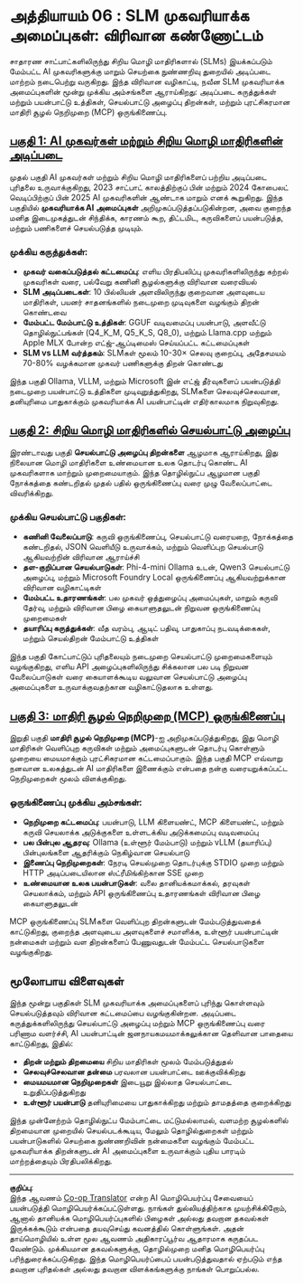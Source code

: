 <!--
CO_OP_TRANSLATOR_METADATA:
{
  "original_hash": "b17bf7f849519fac995c24ab9e2d0be8",
  "translation_date": "2025-10-11T11:27:14+00:00",
  "source_file": "Module06/README.md",
  "language_code": "ta"
}
-->
# அத்தியாயம் 06 : SLM முகவரியாக்க அமைப்புகள்: விரிவான கண்ணோட்டம்

சாதாரண சாட்பாட்களிலிருந்து சிறிய மொழி மாதிரிகளால் (SLMs) இயக்கப்படும் மேம்பட்ட AI முகவரிகளுக்கு மாறும் செயற்கை நுண்ணறிவு துறையில் அடிப்படை மாற்றம் நடைபெற்று வருகிறது. இந்த விரிவான வழிகாட்டி, நவீன SLM முகவரியாக்க அமைப்புகளின் மூன்று முக்கிய அம்சங்களை ஆராய்கிறது: அடிப்படை கருத்துக்கள் மற்றும் பயன்பாட்டு உத்திகள், செயல்பாட்டு அழைப்பு திறன்கள், மற்றும் புரட்சிகரமான மாதிரி சூழல் நெறிமுறை (MCP) ஒருங்கிணைப்பு.

## [பகுதி 1: AI முகவர்கள் மற்றும் சிறிய மொழி மாதிரிகளின் அடிப்படை](./01.IntroduceAgent.md)

முதல் பகுதி AI முகவர்கள் மற்றும் சிறிய மொழி மாதிரிகளைப் பற்றிய அடிப்படை புரிதலை உருவாக்குகிறது, 2023 சாட்பாட் காலத்திற்குப் பின் மற்றும் 2024 கோபைலட் வெடிப்பிற்குப் பின் 2025 AI முகவரிகளின் ஆண்டாக மாறும் எனக் கூறுகிறது. இந்த பகுதியில் **முகவரியாக்க AI அமைப்புகள்** அறிமுகப்படுத்தப்படுகின்றன, அவை குறைந்த மனித இடைமுகத்துடன் சிந்திக்க, காரணம் கூற, திட்டமிட, கருவிகளைப் பயன்படுத்த, மற்றும் பணிகளைச் செயல்படுத்த முடியும்.

### முக்கிய கருத்துக்கள்:
- **முகவர் வகைப்படுத்தல் கட்டமைப்பு**: எளிய பிரதிபலிப்பு முகவரிகளிலிருந்து கற்றல் முகவரிகள் வரை, பல்வேறு கணினி சூழல்களுக்கு விரிவான வரைவியல்
- **SLM அடிப்படைகள்**: 10 பில்லியன் அளவிலிருந்து குறைவான அளவுடைய மாதிரிகள், பயனர் சாதனங்களில் நடைமுறை முடிவுகளை வழங்கும் திறன் கொண்டவை
- **மேம்பட்ட மேம்பாட்டு உத்திகள்**: GGUF வடிவமைப்பு பயன்பாடு, அளவீட்டு தொழில்நுட்பங்கள் (Q4_K_M, Q5_K_S, Q8_0), மற்றும் Llama.cpp மற்றும் Apple MLX போன்ற எட்ஜ்-ஆப்டிமைஸ் செய்யப்பட்ட கட்டமைப்புகள்
- **SLM vs LLM வர்த்தகம்**: SLMகள் மூலம் 10-30× செலவு குறைப்பு, அதேசமயம் 70-80% வழக்கமான முகவர் பணிகளுக்கு திறன் கொண்டது

இந்த பகுதி Ollama, VLLM, மற்றும் Microsoft இன் எட்ஜ் தீர்வுகளைப் பயன்படுத்தி நடைமுறை பயன்பாட்டு உத்திகளை முடிவுறுத்துகிறது, SLMகளை செலவுச்செலவான, தனியுரிமை பாதுகாக்கும் முகவரியாக்க AI பயன்பாட்டின் எதிர்காலமாக நிறுவுகிறது.

## [பகுதி 2: சிறிய மொழி மாதிரிகளில் செயல்பாட்டு அழைப்பு](./02.FunctionCalling.md)

இரண்டாவது பகுதி **செயல்பாட்டு அழைப்பு திறன்களை** ஆழமாக ஆராய்கிறது, இது நிலையான மொழி மாதிரிகளை உண்மையான உலக தொடர்பு கொண்ட AI முகவரிகளாக மாற்றும் முறைமையாகும். இந்த தொழில்நுட்ப ஆழமான பகுதி நோக்கத்தை கண்டறிதல் முதல் பதில் ஒருங்கிணைப்பு வரை முழு வேலைப்பாட்டை விவரிக்கிறது.

### முக்கிய செயல்பாட்டு பகுதிகள்:
- **கணினி வேலைப்பாடு**: கருவி ஒருங்கிணைப்பு, செயல்பாட்டு வரையறை, நோக்கத்தை கண்டறிதல், JSON வெளியீடு உருவாக்கம், மற்றும் வெளிப்புற செயல்பாடு ஆகியவற்றின் விரிவான ஆராய்ச்சி
- **தள-குறிப்பான செயல்பாடுகள்**: Phi-4-mini Ollama உடன், Qwen3 செயல்பாட்டு அழைப்பு, மற்றும் Microsoft Foundry Local ஒருங்கிணைப்பு ஆகியவற்றுக்கான விரிவான வழிகாட்டிகள்
- **மேம்பட்ட உதாரணங்கள்**: பல முகவர் ஒத்துழைப்பு அமைப்புகள், மாறும் கருவி தேர்வு, மற்றும் விரிவான பிழை கையாளுதலுடன் நிறுவன ஒருங்கிணைப்பு முறைமைகள்
- **தயாரிப்பு கருத்துக்கள்**: வீத வரம்பு, ஆடிட் பதிவு, பாதுகாப்பு நடவடிக்கைகள், மற்றும் செயல்திறன் மேம்பாட்டு உத்திகள்

இந்த பகுதி கோட்பாட்டுப் புரிதலையும் நடைமுறை செயல்பாட்டு முறைமைகளையும் வழங்குகிறது, எளிய API அழைப்புகளிலிருந்து சிக்கலான பல படி நிறுவன வேலைப்பாடுகள் வரை கையாளக்கூடிய வலுவான செயல்பாட்டு அழைப்பு அமைப்புகளை உருவாக்குவதற்கான வழிகாட்டுதலாக உள்ளது.

## [பகுதி 3: மாதிரி சூழல் நெறிமுறை (MCP) ஒருங்கிணைப்பு](./03.IntroduceMCP.md)

இறுதி பகுதி **மாதிரி சூழல் நெறிமுறை (MCP)**-ஐ அறிமுகப்படுத்துகிறது, இது மொழி மாதிரிகள் வெளிப்புற கருவிகள் மற்றும் அமைப்புகளுடன் தொடர்பு கொள்ளும் முறையை மையமாக்கும் புரட்சிகரமான கட்டமைப்பாகும். இந்த பகுதி MCP எவ்வாறு நனவான உலகத்துடன் AI மாதிரிகளை இணைக்கும் என்பதை நன்கு வரையறுக்கப்பட்ட நெறிமுறைகள் மூலம் விளக்குகிறது.

### ஒருங்கிணைப்பு முக்கிய அம்சங்கள்:
- **நெறிமுறை கட்டமைப்பு**: பயன்பாடு, LLM கிளையண்ட், MCP கிளையண்ட், மற்றும் கருவி செயலாக்க அடுக்குகளை உள்ளடக்கிய அடுக்கமைப்பு வடிவமைப்பு
- **பல பின்புல ஆதரவு**: Ollama (உள்ளூர் மேம்பாடு) மற்றும் vLLM (தயாரிப்பு) பின்புலங்களை ஆதரிக்கும் நெகிழ்வான செயல்பாடு
- **இணைப்பு நெறிமுறைகள்**: நேரடி செயல்முறை தொடர்புக்கு STDIO முறை மற்றும் HTTP அடிப்படையிலான ஸ்ட்ரீமிங்கிற்கான SSE முறை
- **உண்மையான உலக பயன்பாடுகள்**: வலை தானியக்கமாக்கல், தரவுகள் செயலாக்கம், மற்றும் API ஒருங்கிணைப்பு உதாரணங்கள் விரிவான பிழை கையாளுதலுடன்

MCP ஒருங்கிணைப்பு SLMகளை வெளிப்புற திறன்களுடன் மேம்படுத்துவதைக் காட்டுகிறது, குறைந்த அளவுடைய அளவுகளைச் சமாளிக்க, உள்ளூர் பயன்பாட்டின் நன்மைகள் மற்றும் வள திறன்களைப் பேணுவதுடன் மேம்பட்ட செயல்பாடுகளை வழங்குகிறது.

## மூலோபாய விளைவுகள்

இந்த மூன்று பகுதிகள் SLM முகவரியாக்க அமைப்புகளைப் புரிந்து கொள்ளவும் செயல்படுத்தவும் விரிவான கட்டமைப்பை வழங்குகின்றன. அடிப்படை கருத்துக்களிலிருந்து செயல்பாட்டு அழைப்பு மற்றும் MCP ஒருங்கிணைப்பு வரை பரிணாம வளர்ச்சி, AI பயன்பாட்டின் ஜனநாயகமயமாக்கலுக்கான தெளிவான பாதையை காட்டுகிறது, இதில்:

- **திறன் மற்றும் திறமையை** சிறிய மாதிரிகள் மூலம் மேம்படுத்துதல்
- **செலவுச்செலவான தன்மை** பரவலான பயன்பாட்டை ஊக்குவிக்கிறது
- **மையமயமான நெறிமுறைகள்** இடையூறு இல்லாத செயல்பாட்டை உறுதிப்படுத்துகிறது
- **உள்ளூர் பயன்பாடு** தனியுரிமையை பாதுகாக்கிறது மற்றும் தாமதத்தை குறைக்கிறது

இந்த முன்னேற்றம் தொழில்நுட்ப மேம்பாட்டை மட்டுமல்லாமல், வளமற்ற சூழல்களில் திறமையான முறையில் செயல்படக்கூடிய, மேலும் தொழில்துறைகள் மற்றும் பயன்பாடுகளில் செயற்கை நுண்ணறிவின் நன்மைகளை வழங்கும் மேம்பட்ட முகவரியாக்க திறன்களுடன் AI அமைப்புகளை உருவாக்கும் புதிய பாரடிம் மாற்றத்தையும் பிரதிபலிக்கிறது.

---

**குறிப்பு**:  
இந்த ஆவணம் [Co-op Translator](https://github.com/Azure/co-op-translator) என்ற AI மொழிபெயர்ப்பு சேவையைப் பயன்படுத்தி மொழிபெயர்க்கப்பட்டுள்ளது. நாங்கள் துல்லியத்திற்காக முயற்சிக்கிறோம், ஆனால் தானியக்க மொழிபெயர்ப்புகளில் பிழைகள் அல்லது தவறான தகவல்கள் இருக்கக்கூடும் என்பதை தயவுசெய்து கவனத்தில் கொள்ளுங்கள். அதன் தாய்மொழியில் உள்ள மூல ஆவணம் அதிகாரப்பூர்வ ஆதாரமாக கருதப்பட வேண்டும். முக்கியமான தகவல்களுக்கு, தொழில்முறை மனித மொழிபெயர்ப்பு பரிந்துரைக்கப்படுகிறது. இந்த மொழிபெயர்ப்பைப் பயன்படுத்துவதால் ஏற்படும் எந்த தவறான புரிதல்கள் அல்லது தவறான விளக்கங்களுக்கு நாங்கள் பொறுப்பல்ல.